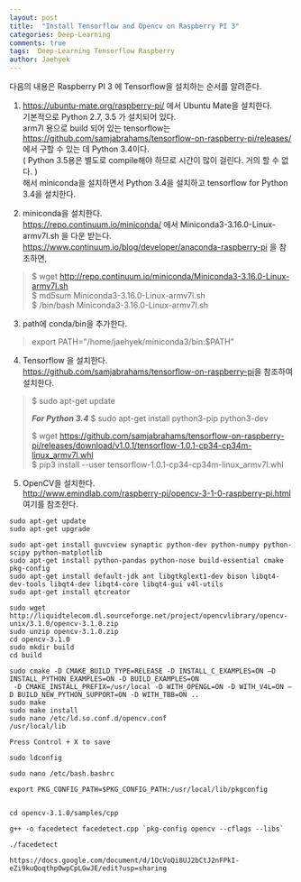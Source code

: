 ```yaml
---
layout: post
title:  "Install Tensorflow and Opencv on Raspberry PI 3"
categories: Deep-Learning
comments: true
tags:  Deep-Learning Tensorflow Raspberry
author: Jaehyek
---
```


다음의 내용은 Raspberry PI 3 에 Tensorflow을 설치하는 순서를 알려준다. 

1. <https://ubuntu-mate.org/raspberry-pi/> 에서  Ubuntu Mate을 설치한다. <br/>
    기본적으로 Python 2.7, 3.5 가 설치되어 있다. <br/>
    arm7l 용으로 build 되어 있는 tensorflow는 <https://github.com/samjabrahams/tensorflow-on-raspberry-pi/releases/> <br/>
    에서 구할 수 있는 데 Python 3.4이다.  <br/>
    ( Python 3.5용은 별도로 compile해야 하므로 시간이 많이 걸린다. 거의 할 수 없다. ) <br/>
    해서 miniconda을 설치하면서 Python 3.4을 설치하고 tensorflow for Python 3.4을 설치한다. <br/>
    
2. miniconda을 설치한다.  <br/>
    <https://repo.continuum.io/miniconda/> 에서 Miniconda3-3.16.0-Linux-armv7l.sh 을 다운 받는다. <br/>
    <https://www.continuum.io/blog/developer/anaconda-raspberry-pi> 을 참조하면,  <br/>
    
> $ wget http://repo.continuum.io/miniconda/Miniconda3-3.16.0-Linux-armv7l.sh <br/>
> $ md5sum Miniconda3-3.16.0-Linux-armv7l.sh <br/>
> $ /bin/bash Miniconda3-3.16.0-Linux-armv7l.sh
    
3. path에 conda/bin을 추가한다. 

> export PATH="/home/jaehyek/miniconda3/bin:$PATH"
   
4. Tensorflow 을 설치한다. <br/>
    <https://github.com/samjabrahams/tensorflow-on-raspberry-pi>을 참조하여 설치한다. 
    
> $ sudo apt-get update
> 
> ***For Python 3.4***
> $ sudo apt-get install python3-pip python3-dev
> 
> $ wget https://github.com/samjabrahams/tensorflow-on-raspberry-pi/releases/download/v1.0.1/tensorflow-1.0.1-cp34-cp34m-linux_armv7l.whl <br/>
> $ pip3 install --user tensorflow-1.0.1-cp34-cp34m-linux_armv7l.whl <br/>

5. OpenCV을 설치한다.  <br/>
   <http://www.emindlab.com/raspberry-pi/opencv-3-1-0-raspberry-pi.html> 여기를 참조한다.
   
```
sudo apt-get update
sudo apt-get upgrade

sudo apt-get install guvcview synaptic python-dev python-numpy python-scipy python-matplotlib 
sudo apt-get install python-pandas python-nose build-essential cmake pkg-config
sudo apt-get install default-jdk ant libgtkglext1-dev bison libqt4-dev-tools libqt4-dev libqt4-core libqt4-gui v4l-utils
sudo apt-get install qtcreator

sudo wget http://liquidtelecom.dl.sourceforge.net/project/opencvlibrary/opencv-unix/3.1.0/opencv-3.1.0.zip
sudo unzip opencv-3.1.0.zip
cd opencv-3.1.0
sudo mkdir build
cd build

sudo cmake -D CMAKE_BUILD_TYPE=RELEASE -D INSTALL_C_EXAMPLES=ON –D INSTALL_PYTHON_EXAMPLES=ON -D BUILD_EXAMPLES=ON 
 -D CMAKE_INSTALL_PREFIX=/usr/local -D WITH_OPENGL=ON -D WITH_V4L=ON –D BUILD_NEW_PYTHON_SUPPORT=ON -D WITH_TBB=ON ..
sudo make
sudo make install
sudo nano /etc/ld.so.conf.d/opencv.conf
/usr/local/lib

Press Control + X to save

sudo ldconfig

sudo nano /etc/bash.bashrc

export PKG_CONFIG_PATH=$PKG_CONFIG_PATH:/usr/local/lib/pkgconfig


cd opencv-3.1.0/samples/cpp

g++ -o facedetect facedetect.cpp `pkg-config opencv --cflags --libs`

./facedetect

https://docs.google.com/document/d/1OcVoQi8UJ2bCtJ2nFPkI-eZi9kuQoqthpOwpCpLGwJE/edit?usp=sharing

```